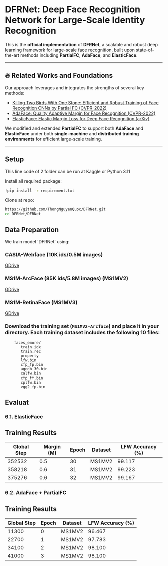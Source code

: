 # DFRNet: Deep Face Recognition Network for Large-Scale Identity Recognition

This is the **official implementation** of **DFRNet**, a scalable and robust deep learning framework for large-scale face recognition, built upon state-of-the-art methods including **PartialFC**, **AdaFace**, and **ElasticFace**.

---

## 🔥 Related Works and Foundations

Our approach leverages and integrates the strengths of several key methods:

- [Killing Two Birds With One Stone: Efficient and Robust Training of Face Recognition CNNs by Partial FC (CVPR-2022)](https://arxiv.org/abs/2203.15565)
- [AdaFace: Quality Adaptive Margin for Face Recognition (CVPR-2022)](https://arxiv.org/abs/2204.00964)
- [ElasticFace: Elastic Margin Loss for Deep Face Recognition (arXiv)](https://arxiv.org/pdf/2109.09416.pdf)

We modified and extended **PartialFC** to support both **AdaFace** and **ElasticFace** under both **single-machine** and **distributed training environments** for efficient large-scale training.

---

## Setup
This line code of 2 folder can be run at Kaggle or Python 3.11 

Install all required package:

```bash
!pip install -r requirement.txt
```

Clone at repo:
```bash
https://github.com/ThongNguyenQuoc/DFRNet.git
cd DFRNet/DFRNet
```

##  Data Preparation
We train model 'DFRNet' using:

### CASIA-Webface (10K ids/0.5M images) 
[GDrive](https://drive.google.com/file/d/1KxNCrXzln0lal3N4JiYl9cFOIhT78y1l/view?usp=sharing)

### MS1M-ArcFace (85K ids/5.8M images) (MS1MV2)

[GDrive](https://drive.google.com/file/d/1SXS4-Am3bsKSK615qbYdbA_FMVh3sAvR/view?usp=sharing)

### MS1M-RetinaFace (MS1MV3)

[GDrive](https://drive.google.com/file/d/1JgmzL9OLTqDAZE86pBgETtSQL4USKTFy/view?usp=sharing)

### Download the training set (`MS1MV2-Arcface`) and place it in your directory. Each training dataset includes the following 10 files:

```Shell
    faces_emore/
       train.idx
       train.rec
       property
       lfw.bin
       cfp_fp.bin
       agedb_30.bin
       calfw.bin
       cfp_ff.bin
       cplfw.bin
       vgg2_fp.bin
```

## Evaluat
### 6.1. ElasticFace

## Training Results

| Global Step | Margin (M) | Epoch | Dataset   | LFW Accuracy (%) |
|-------------|------------|-------|-----------|------------------|
| 352532      | 0.5        | 30    | MS1MV2    | 99.117           |
| 358218      | 0.6        | 31    | MS1MV2    | 99.223           |
| 375276      | 0.6        | 32    | MS1MV2    | 99.167           |



### 6.2. AdaFace + PartialFC

## Training Results

| Global Step |Epoch | Dataset   | LFW Accuracy (%) |
|-------------|------|---------- |------------------|
| 11300       | 0    | MS1MV2    | 96.467           |
| 22700       | 1    | MS1MV2    | 97.783           |
| 34100       | 2    | MS1MV2    | 98.100           |
| 41000       | 3    | MS1MV2    | 98.100           |
